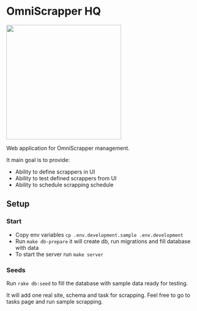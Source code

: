 # OmniScrapper HQ

<img src="https://i.imgur.com/8r3Sb82.png" width="300" height="300">

Web application for OmniScrapper management.

It main goal is to provide:

* Ability to define scrappers in UI
* Ability to test defined scrappers from UI
* Ability to schedule scrapping schedule

## Setup

### Start

* Copy env variables `cp .env.development.sample .env.development`
* Run `make db-prepare` it  will create db, run migrations and fill database with data
* To start the server run `make server`

### Seeds

Run `rake db:seed` to fill the database with sample data ready for testing.

It will add one real site, schema and task for scrapping. Feel free to go to tasks page and run sample scrapping.
